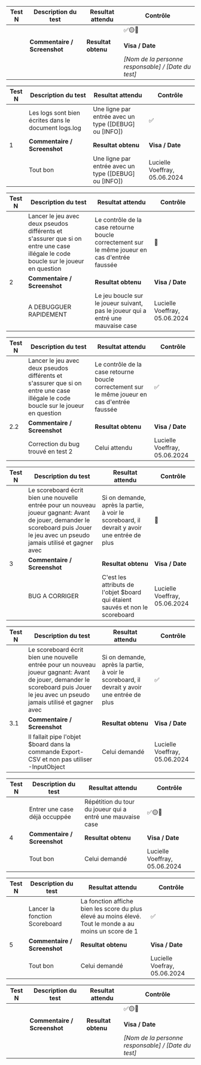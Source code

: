 | **Test N** | **Description du test**      | **Resultat attendu** | **Contrôle**                                        |
|------------|------------------------------|----------------------|-----------------------------------------------------|
|            |                              |                      | ✅🟡🛑                                            |
|            | **Commentaire / Screenshot** | **Resultat obtenu**  | **Visa / Date**                                     |
|            |                              |                      | _[Nom de la personne responsable] / [Date du test]_ |

| **Test N** | **Description du test**      | **Resultat attendu** | **Contrôle**                                        |
|------------|------------------------------|----------------------|-----------------------------------------------------|
|            | Les logs sont bien écrites dans le document logs.log |Une ligne par entrée avec un type ([DEBUG] ou [INFO])| ✅                                            |
|     1      | **Commentaire / Screenshot** | **Resultat obtenu**  | **Visa / Date**                                     |
|            |  Tout bon | Une ligne par entrée avec un type ([DEBUG] ou [INFO])| Lucielle Voeffray, 05.06.2024 |

| **Test N** | **Description du test**      | **Resultat attendu** | **Contrôle**                                        |
|------------|------------------------------|----------------------|-----------------------------------------------------|
|            | Lancer le jeu avec deux pseudos différents et s'assurer que si on entre une case illégale le code boucle sur le joueur en question|Le contrôle de la case retourne boucle correctement sur le même joueur en cas d'entrée faussée | 🛑                                            |
|     2      | **Commentaire / Screenshot** | **Resultat obtenu**  | **Visa / Date**                                     |
|            | A DEBUGGUER RAPIDEMENT | Le jeu boucle sur le joueur suivant, pas le joueur qui a entré une mauvaise case| Lucielle Voeffray, 05.06.2024 |

| **Test N** | **Description du test**      | **Resultat attendu** | **Contrôle**                                        |
|------------|------------------------------|----------------------|-----------------------------------------------------|
|            | Lancer le jeu avec deux pseudos différents et s'assurer que si on entre une case illégale le code boucle sur le joueur en question|Le contrôle de la case retourne boucle correctement sur le même joueur en cas d'entrée faussée | ✅                                            |
|     2.2      | **Commentaire / Screenshot** | **Resultat obtenu**  | **Visa / Date**                                     |
|            | Correction du bug trouvé en test 2 | Celui attendu| Lucielle Voeffray, 05.06.2024 |

| **Test N** | **Description du test**      | **Resultat attendu** | **Contrôle**                                        |
|------------|------------------------------|----------------------|-----------------------------------------------------|
|            |Le scoreboard écrit bien une nouvelle entrée pour un nouveau joueur gagnant: Avant de jouer, demander le scoreboard puis Jouer le jeu avec un pseudo jamais utilisé et gagner avec | Si on demande, après la partie, à voir le scoreboard, il devrait y avoir une entrée de plus | 🛑                                            |
|     3      | **Commentaire / Screenshot** | **Resultat obtenu**  | **Visa / Date**                                     |
|            | BUG A CORRIGER | C'est les attributs de l'objet $board qui étaient sauvés et non le scoreboard | Lucielle Voeffray, 05.06.2024 |

| **Test N** | **Description du test**      | **Resultat attendu** | **Contrôle**                                        |
|------------|------------------------------|----------------------|-----------------------------------------------------|
|            |Le scoreboard écrit bien une nouvelle entrée pour un nouveau joueur gagnant: Avant de jouer, demander le scoreboard puis Jouer le jeu avec un pseudo jamais utilisé et gagner avec | Si on demande, après la partie, à voir le scoreboard, il devrait y avoir une entrée de plus | ✅                                            |
|     3.1      | **Commentaire / Screenshot** | **Resultat obtenu**  | **Visa / Date**                                     |
|            | Il fallait pipe l'objet $board dans la commande Export-CSV et non pas utiliser -InputObject | Celui demandé | Lucielle Voeffray, 05.06.2024 |

| **Test N** | **Description du test**      | **Resultat attendu** | **Contrôle**                                        |
|------------|------------------------------|----------------------|-----------------------------------------------------|
|            | Entrer une case déjà occuppée | Répétition du tour du joueur qui a entré une mauvaise case | ✅🟡🛑                                            |
|     4      | **Commentaire / Screenshot** | **Resultat obtenu**  | **Visa / Date**                                     |
|            | Tout bon | Celui demandé | Lucielle Voeffray, 05.06.2024 |

| **Test N** | **Description du test**      | **Resultat attendu** | **Contrôle**                                        |
|------------|------------------------------|----------------------|-----------------------------------------------------|
|            | Lancer la fonction Scoreboard | La fonction affiche bien les score du plus élevé au moins élevé. Tout le monde a au moins un score de 1 | ✅                                            |
|     5      | **Commentaire / Screenshot** | **Resultat obtenu**  | **Visa / Date**                                     |
|            | Tout bon | Celui demandé | Lucielle Voefray, 05.06.2024 |

| **Test N** | **Description du test**      | **Resultat attendu** | **Contrôle**                                        |
|------------|------------------------------|----------------------|-----------------------------------------------------|
|            |                              |                      | ✅🟡🛑                                            |
|            | **Commentaire / Screenshot** | **Resultat obtenu**  | **Visa / Date**                                     |
|            |                              |                      | _[Nom de la personne responsable] / [Date du test]_ |